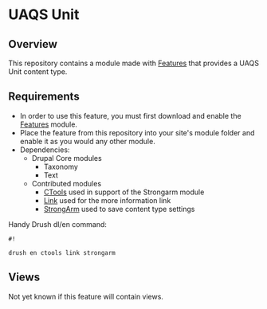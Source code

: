 # UAQS Unit #

## Overview ##
This repository contains a module made with [Features](https://www.drupal.org/project/features) that provides a UAQS Unit content type.

## Requirements ##
- In order to use this feature, you must first download and enable the [Features](https://www.drupal.org/project/features) module.
- Place the feature from this repository into your site's module folder and enable it as you would any other module.
- Dependencies:
  - Drupal Core modules
    - Taxonomy
    - Text
  - Contributed modules
    - [CTools](https://www.drupal.org/project/ctools) used in support of the Strongarm module
    - [Link](https://www.drupal.org/project/link) used for the more information link
    - [StrongArm](https://www.drupal.org/project/strongarm) used to save content type settings

Handy Drush dl/en command:

```
#!

drush en ctools link strongarm
```
## Views ##
Not yet known if this feature will contain views.